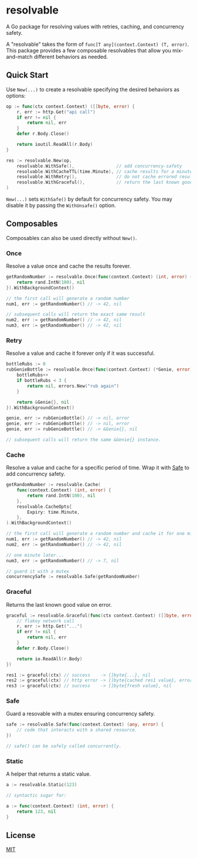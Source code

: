 # resolvable

A Go package for resolving values with retries, caching, and concurrency safety.

A "resolvable" takes the form of `func[T any](context.Context) (T, error)`. This package provides a few composable resolvables that allow you mix-and-match different behaviors as needed.

## Quick Start

Use `New(...)` to create a resolvable specifying the desired behaviors as options:

```go
op := func(ctx context.Context) ([]byte, error) {
    r, err := http.Get("api call")
    if err != nil {
        return nil, err
    }
    defer r.Body.Close()

    return ioutil.ReadAll(r.Body)
}

res := resolvable.New(op,
    resolvable.WithSafe(),                // add concurrency-safety
    resolvable.WithCacheTTL(time.Minute), // cache results for a minute
    resolvable.WithRetry(),               // do not cache errored results
    resolvable.WithGraceful(),            // return the last known good value on error
)
```

`New(...)` sets `WithSafe()` by default for concurrency safety. You may disable it by passing the `WithUnsafe()` option.

## Composables

Composables can also be used directly without `New()`.

### Once

Resolve a value once and cache the results forever.

```go
getRandomNumber := resolvable.Once(func(context.Context) (int, error) {
    return rand.IntN(100), nil
}).WithBackgroundContext()

// the first call will generate a random number
num1, err := getRandomNumber() // -> 42, nil

// subsequent calls will return the exact same result
num2, err := getRandomNumber() // -> 42, nil
num3, err := getRandomNumber() // -> 42, nil
```

### Retry

Resolve a value and cache it forever only if it was successful.

```go
bottleRubs := 0
rubGenieBottle := resolvable.Once(func(context.Context) (*Genie, error) {
    bottleRubs++
    if bottleRubs < 3 {
        return nil, errors.New("rub again")
    }

    return &Genie{}, nil
}).WithBackgroundContext()

genie, err := rubGenieBottle() // -> nil, error
genie, err := rubGenieBottle() // -> nil, error
genie, err := rubGenieBottle() // -> &Genie{}, nil

// subsequent calls will return the same &Genie{} instance.
```

### Cache

Resolve a value and cache for a specific period of time. Wrap it with [Safe](#safe) to add concurrency safety.

```go
getRandomNumber := resolvable.Cache(
    func(context.Context) (int, error) {
        return rand.IntN(100), nil
    },
    resolvable.CacheOpts{
        Expiry: time.Minute,
    },
).WithBackgroundContext()

// the first call will generate a random number and cache it for one minute
num1, err := getRandomNumber() // -> 42, nil
num2, err := getRandomNumber() // -> 42, nil

// one minute later...
num3, err := getRandomNumber() // -> 7, nil

// guard it with a mutex
concurrencySafe := resolvable.Safe(getRandomNumber)
```

### Graceful

Returns the last known good value on error.

```go
graceful := resolvable.Graceful(func(ctx context.Context) ([]byte, error) {
    // flakey network call
    r, err := http.Get("...")
    if err != nil {
        return nil, err
    }
    defer r.Body.Close()

    return io.ReadAll(r.Body)
})

res1 := graceful(ctx) // success    -> []byte{...}, nil
res2 := graceful(ctx) // http error -> []byte{cached res1 value}, error
res3 := graceful(ctx) // success    -> []byte{fresh value}, nil
```

### Safe

Guard a resovable with a mutex ensuring concurrency safety.

```go
safe := resolvable.Safe(func(context.Context) (any, error) {
    // code that interacts with a shared resource.
})

// safe() can be safely called concurrently.
```

### Static

A helper that returns a static value.

```go
a := resolvable.Static(123)

// syntactic sugar for:

a := func(context.Context) (int, error) {
    return 123, nil
}
```

## License

[MIT](/LICENSE)
